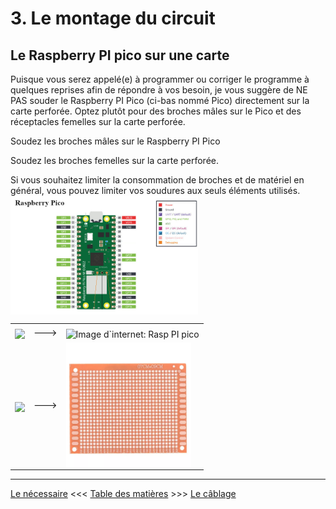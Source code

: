 # 3. Le montage du circuit

## Le Raspberry PI pico sur une carte
Puisque vous serez appelé(e) à programmer ou corriger le programme à quelques reprises afin de répondre à vos besoin, je vous suggère de NE PAS souder le Raspberry PI Pico (ci-bas nommé Pico) directement sur la carte perforée.  Optez plutôt pour des broches mâles sur le Pico et des réceptacles femelles sur la carte perforée.

Soudez les broches mâles sur le Raspberry PI Pico

Soudez les broches femelles sur la carte perforée.

Si vous souhaitez limiter la consommation de broches et de matériel en général, vous pouvez limiter vos soudures aux seuls éléments utilisés.
<br clear="all" />
<img src="../images/docs_03/Pico_PinsUtilisees.jpg" width="300" align="middle" />
<br clear="all" />
<table>
	<tr><td><img src="../compostants/BrochesMales.webp" width="200" align="middle" /></td><td> ---> </td><td><img src="https://www.electronics-lab.com/wp-content/uploads/2021/01/Hands_On_with_the_RP2040_and_Pico_the_First_In_House_Silicon_and_Microcontroller_From_Raspberry_Pi_Hackster_io.jpg" height="200" align="middle" alt="Image d`internet: Rasp PI pico" /></td></tr>
	<tr><td><img src="../compostants/BrochesFemelles.webp" width="200" align="middle" /></td><td> ---> </td><td><img src="../images/composants/CartePerforee.webp" height="200" align="middle" alt="Image d`internet: Rasp PI pico" /></td></tr>
</table>


---

[Le nécessaire](02_MaterielNecessaire.md)  <<<  [Table des matières](README.md)   >>>    [Le câblage](04_Cablage.md)
